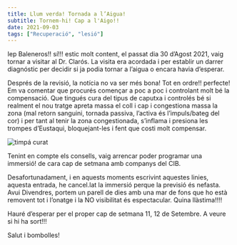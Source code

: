 ```yaml
---
title: Llum verda! Tornada a l’Aigua!
subtitle: Tornem-hi! Cap a l'Aigo!!
date: 2021-09-03
tags: ["Recuperació", "lesió"]
---
```


Iep Baleneros!! sí!!! estic molt content, el passat dia 30 d’Agost 2021, vaig tornar a visitar al Dr. Clarós. La visita era acordada i per establir un darrer diagnóstic per decidir si ja podia tornar a l’aigua o encara havia d’esperar.

Després de la revisió, la notícia no va ser més bona! Tot en ordre!! perfecte! Em va comentar que procurés començar a poc a poc i controlant molt bé la compensació. Que tingués cura del tipus de caputxa i controlés bé si realment el nou tratge apreta massa el coll i cap i congestiona massa la zona (mal retorn sanguini, tornada passiva, l’activa és l’impuls/bateg del cor) i per tant al tenir la zona congestionada, s’inflama i presiona les trompes d’Eustaqui, bloquejant-les i fent que costi molt compensar.

![timpá curat](/img/timpacurat.png)

Tenint en compte els consells, vaig arrencar poder programar una immersió! de cara cap de setmana amb companys del CIB.

Desafortunadament, i en aquests moments escrivint aquestes linies, aquesta entrada, he cancel.lat la immersió perque la previsió és nefasta. Avui Divendres, portem un parell de dies amb una mar de fons que ho està removent tot i l’onatge i la NO visibilitat és espectacular. Quina llàstima!!!!

Hauré d’esperar per el proper cap de setmana 11, 12 de Setembre. A veure si hi ha sort!!!

Salut i bombolles!
